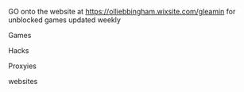 GO onto the website at https://olliebbingham.wixsite.com/gleamin for unblocked games updated weekly

Games 



Hacks 


Proxyies 


websites

